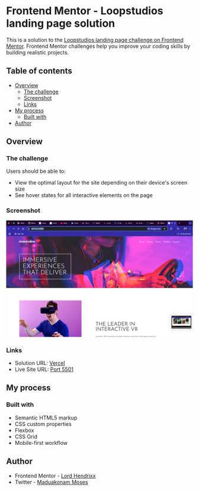 # Frontend Mentor - Loopstudios landing page solution

This is a solution to the [Loopstudios landing page challenge on Frontend Mentor](https://www.frontendmentor.io/challenges/loopstudios-landing-page-N88J5Onjw). Frontend Mentor challenges help you improve your coding skills by building realistic projects. 

## Table of contents

- [Overview](#overview)
  - [The challenge](#the-challenge)
  - [Screenshot](#screenshot)
  - [Links](#links)
- [My process](#my-process)
  - [Built with](#built-with)
- [Author](#author)

## Overview

### The challenge

Users should be able to:

- View the optimal layout for the site depending on their device's screen size
- See hover states for all interactive elements on the page

### Screenshot

![Screenshot](./screenshot.png)

### Links

- Solution URL: [Vercel](https://loopstudios-landing-page-khaki.vercel.app/)
- Live Site URL: [Port 5501](http://127.0.0.1:5501/)

## My process

### Built with

- Semantic HTML5 markup
- CSS custom properties
- Flexbox
- CSS Grid
- Mobile-first workflow

## Author
- Frontend Mentor - [Lord Hendrixx](https://www.frontendmentor.io/profile/BeeAlmighty)
- Twitter - [Maduakonam Moses](https://www.twitter.com/Maduakonam67451)

